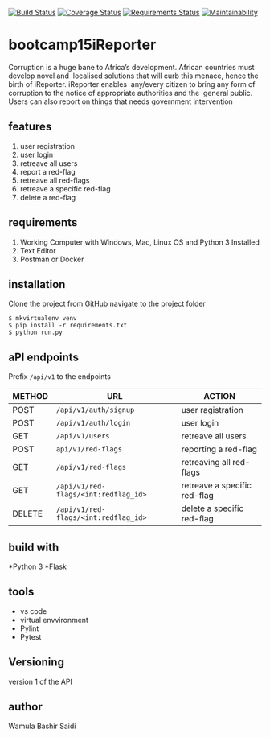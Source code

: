 [![Build Status](https://travis-ci.org/bashman1/bootcamp15iReporter.svg?branch=deploy)](https://travis-ci.org/bashman1/bootcamp15iReporter/tree/deploy)
[![Coverage Status](https://coveralls.io/repos/github/bashman1/bootcamp15iReporter/badge.svg?branch=deploy)](https://coveralls.io/github/bashman1/bootcamp15iReporter?branch=deploy)
[![Requirements Status](https://requires.io/github/bashman1/bootcamp15iReporter/requirements.svg?branch=deploy)](https://requires.io/github/bashman1/bootcamp15iReporter/requirements/?branch=deploy)
[![Maintainability](https://api.codeclimate.com/v1/badges/cd6d05aff72cc080560e/maintainability)](https://codeclimate.com/github/bashman1/bootcamp15iReporter/maintainability)

# bootcamp15iReporter
Corruption is a huge bane to Africa’s development. African countries must develop novel and  localised solutions that will curb this menace, hence the birth of iReporter. iReporter enables  any/every citizen to bring any form of corruption to the notice of appropriate authorities and the  general public. Users can also report on things that needs government intervention 

## features
1. user registration 
2. user login
3. retreave all users
4. report a red-flag
5. retreave all red-flags
6. retreave a specific red-flag
7. delete a red-flag

## requirements
1. Working Computer with Windows, Mac, Linux OS and Python 3 Installed
2. Text Editor
3. Postman or Docker

## installation
Clone the project from [GitHub](https://github.com/bashman1/bootcamp15iReporter.git)
navigate to the project folder
```
$ mkvirtualenv venv
$ pip install -r requirements.txt
$ python run.py
```
## aPI endpoints

Prefix `/api/v1` to the endpoints

| METHOD   | URL  | ACTION |
|---|---|---|
| POST | `/api/v1/auth/signup` | user ragistration|
| POST | `/api/v1/auth/login`| user login|
| GET  | `/api/v1/users` | retreave all users|
| POST | `api/v1/red-flags`| reporting a red-flag|
| GET  | `/api/v1/red-flags`| retreaving all red-flags|
| GET  |  `/api/v1/red-flags/<int:redflag_id>`| retreave a specific red-flag|
| DELETE | `/api/v1/red-flags/<int:redflag_id>` | delete a specific red-flag |



## build with
*Python 3
*Flask

## tools
* vs code
* virtual envvironment
* Pylint
* Pytest

## Versioning
version 1 of the API

## author
Wamula Bashir Saidi